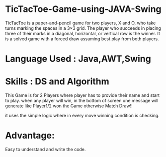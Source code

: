 # TicTacToe-Game-using-JAVA-Swing
TicTacToe is a paper-and-pencil game for two players, X and O, who take turns marking the spaces in a 3×3 grid. The player who succeeds in placing three of their marks in a diagonal, horizontal, or vertical row is the winner. It is a solved game with a forced draw assuming best play from both players.

# Language Used : Java,AWT,Swing
# Skills : DS and Algorithm

This Game is for 2 Players where player has to provide their name and start to play. when any player will win, in the bottom of screen one message will generate like Player1/2 won the Game otherwise Match Draw!!

it uses the simple logic where in every move winning condition is checking.

# Advantage: 
Easy to understand and write the code.
